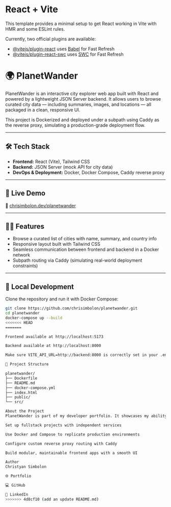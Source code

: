 
# React + Vite

This template provides a minimal setup to get React working in Vite with HMR and some ESLint rules.

Currently, two official plugins are available:

- [@vitejs/plugin-react](https://github.com/vitejs/vite-plugin-react/blob/main/packages/plugin-react/README.md) uses [Babel](https://babeljs.io/) for Fast Refresh
- [@vitejs/plugin-react-swc](https://github.com/vitejs/vite-plugin-react-swc) uses [SWC](https://swc.rs/) for Fast Refresh

# 🌍 PlanetWander

PlanetWander is an interactive city explorer web app built with React and powered by a lightweight JSON Server backend. It allows users to browse curated city data — including summaries, images, and locations — all packaged in a clean, responsive UI.

This project is Dockerized and deployed under a subpath using Caddy as the reverse proxy, simulating a production-grade deployment flow.

---

## 🛠️ Tech Stack

- **Frontend:** React (Vite), Tailwind CSS
- **Backend:** JSON Server (mock API for city data)
- **DevOps & Deployment:** Docker, Docker Compose, Caddy reverse proxy

---

## 🚀 Live Demo

🔗 [chrisimbolon.dev/planetwander](https://chrisimbolon.dev/planetwander)

---

## 🧑‍💻 Features

- Browse a curated list of cities with name, summary, and country info
- Responsive layout built with Tailwind CSS
- Seamless communication between frontend and backend in a Docker network
- Subpath routing via Caddy (simulating real-world deployment constraints)

---

## 🐳 Local Development

Clone the repository and run it with Docker Compose:

```bash
git clone https://github.com/chrisimbolon/planetwander.git
cd planetwander
docker-compose up --build
<<<<<<< HEAD
=======

Frontend available at http://localhost:5173

Backend available at http://localhost:8000

Make sure VITE_API_URL=http://backend:8000 is correctly set in your .env file or Docker build args.

📁 Project Structure

planetwander/
├── Dockerfile    
├── README.md    
├── docker-compose.yml
├── index.html    
├── public/
└── src/

About the Project
PlanetWander is part of my developer portfolio. It showcases my ability to:

Set up fullstack projects with independent services

Use Docker and Compose to replicate production environments

Configure custom reverse proxy routing with Caddy

Build modular, maintainable frontend apps with a smooth UI

Author
Christyan Simbolon

🌐 Portfolio

💻 GitHub

🔗 LinkedIn
>>>>>>> 4d8cf10 (add an update README.md)
